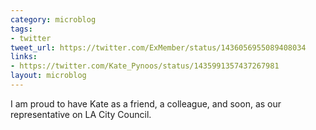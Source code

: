 ```yaml
---
category: microblog
tags:
- twitter
tweet_url: https://twitter.com/ExMember/status/1436056955089408034
links:
- https://twitter.com/Kate_Pynoos/status/1435991357437267981
layout: microblog
---
```

I am proud to have Kate as a friend, a colleague, and soon, as our representative on LA City Council.
